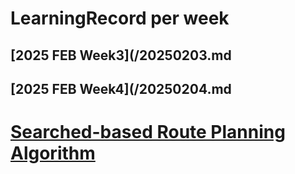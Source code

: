# LearningRecord per week
## [2025 FEB Week3](/20250203.md
## [2025 FEB Week4](/20250204.md
# [Searched-based Route Planning Algorithm](/rpa_1.md)

